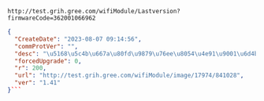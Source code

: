 `http://test.grih.gree.com/wifiModule/Lastversion?firmwareCode=362001066962`

```json
{
  "CreateDate": "2023-08-07 09:14:56",
  "commProtVer": "",
  "desc": "\u5168\u5c4b\u667a\u80fd\u9879\u76ee\u8054\u4e91\u9001\u6d4b\u6700\u65b0\u7248\u672c\uff0c\u8d1f\u8d23\u4eba\uff1a\u4ee3\u660e\u822a",
  "forcedUpgrade": 0,
  "r": 200,
  "url": "http://test.grih.gree.com/wifiModule/image/17974/841028",
  "ver": "1.41"
}```